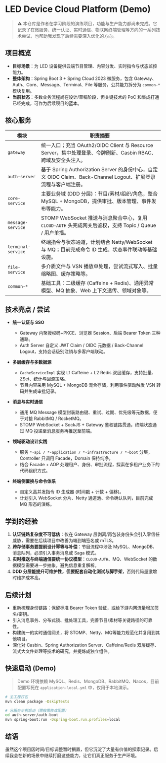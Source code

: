 # LED Device Cloud Platform (Demo)

> ⚠️ 本仓库是作者在学习阶段的演练项目，功能与生产能力都尚未完成。它记录了在微服务、统一认证、实时通信、物联网终端管理等方向的一系列技术尝试，也帮助我发现了后续需要深入优化的方向。

## 项目概览
- **目标场景**：为 LED 设备提供云端节目管理、内容分发、实时指令与状态监控能力。
- **整体架构**：Spring Boot 3 + Spring Cloud 2023 微服务，包含 Gateway、Auth、Core、Message、Terminal、File 等服务，公共能力拆分为 `common-*` 模块复用。
- **当前状态**：多数业务流程尚在设计/草稿阶段，但关键技术的 PoC 和集成打通已经完成，可作为后续项目的蓝本。

## 核心服务
| 模块 | 职责摘要 |
| --- | --- |
| `gateway` | 统一入口；充当 OAuth2/OIDC Client 与 Resource Server，集中处理登录、令牌刷新、Casbin RBAC、跨域及安全头注入。 |
| `auth-server` | 基于 Spring Authorization Server 的身份中心，自定义 OIDC Claim、Back-Channel Logout、扩展登录流程与客户端注册。 |
| `core-service` | 主要业务域 (DDD 分层)：节目/素材/组织/角色，整合 MySQL + MongoDB，提供审批、版本管理、事件发布等能力。 |
| `message-service` | STOMP WebSocket 推送与消息聚合中心，复用 `CLOUD-AUTH` 头完成网关后鉴权，支持 Topic / Queue / 用户单播。 |
| `terminal-service` | 终端指令与状态通道，计划结合 Netty/WebSocket 与 MQ；目前完成命令 ID 生成、状态事件联动等基础设施。 |
| `file-service` | 多介质文件与 VSN 播放单处理，尝试流式写入、批量缩略图、缓存策略等。 |
| `common-*` | 基础工具：二级缓存 (Caffeine + Redis)、通用异常模型、MQ 抽象、Web 上下文透传、领域对象等。 |

## 技术亮点 / 尝试
- **统一认证与 SSO**
  - Gateway 内聚授权码+PKCE、浏览器 Session、后端 Bearer Token 三种通路。
  - Auth Server 自定义 JWT Claim / OIDC 元数据 / Back-Channel Logout，支持会话级别注销与多客户端联动。

- **多层缓存与多数据源**
  - `CacheServiceImpl` 实现 L1 Caffeine + L2 Redis 双层缓存，支持批量、ZSet、统计与回源策略。
  - 节目内容采用 MySQL + MongoDB 混合存储，利用事件驱动触发 VSN 转码并生成审批记录。

- **消息与实时通信**
  - 通用 MQ Message 模型封装路由键、重试、过期、优先级等元数据，便于对接 RabbitMQ / RocketMQ。
  - STOMP WebSocket + SockJS + Gateway 鉴权链路贯通，终端状态通过 MQ 投递至消息服务再推送至前端。

- **领域驱动设计实践**
  - 服务 `*-api / *-application / *-infrastructure / *-boot` 分层，Controller 只调用 Facade，Domain 保持纯净。
  - 结合 Facade + AOP 处理租户、身份、审批流程，探索在多租户业务下的代码组织方式。

- **终端侧置换与命令体系**
  - 自定义高并发指令 ID 生成器 (时间戳 + 计数 + 偏移)。
  - 计划引入 WebSocket 分片、Netty 通道池、命令确认队列，目前完成 MQ 形态的演练。

## 学到的经验
1. **认证链路复杂度不可低估**：仅在 Gateway 层剥离/再包装身份头会引入零信任威胁，需要在后续项目中改善为端到端签名或 mTLS。
2. **跨存储事务要提前设计幂等与补偿**：节目流程中涉及 MySQL、MongoDB、消息队列，必须引入事务消息或 Saga 模式。
3. **实时推送与终端通信要统一协议模型**：`CLOUD-AUTH`、MQ、WebSocket 的数据模型需要进一步抽象，避免信息重复解析。
4. **DDD 分层能提升可维护性，但要配套自动化测试与脚手架**，否则代码量激增时维护成本高。

## 后续计划
- 重新梳理身份链路：保留标准 Bearer Token 验证，或给下游内网流量增加签名/密钥。
- 引入消息事务、分布式锁、批处理工具，完善节目/素材等关键路径的可靠性。
- 构建统一的实时通信网关，将 STOMP、Netty、MQ等能力规范化并复用到其他项目。
- 深化对 Casbin、Spring Authorization Server、Caffeine/Redis 双层缓存、流式大文件处理等技术的研究，并提炼成独立组件。

## 快速启动 (Demo)
> Demo 环境依赖 MySQL、Redis、MongoDB、RabbitMQ、Nacos，目前配置写死在 `application-local.yml` 中，仅用于本地演示。

```bash
# 主工程打包
mvn clean package -DskipTests

# 分服务示例启动（需按需修改配置）
cd auth-server/auth-boot
mvn spring-boot:run -Dspring-boot.run.profiles=local
```

## 结语
虽然这个项目因时间/目标调整暂时搁置，但它沉淀了大量有价值的探索记录。后续我会在新的场景中继续打磨这些能力，让它们真正服务于生产环境。
